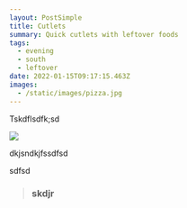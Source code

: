 ```yaml
---
layout: PostSimple
title: Cutlets
summary: Quick cutlets with leftover foods
tags:
  - evening
  - south
  - leftover
date: 2022-01-15T09:17:15.463Z
images:
  - /static/images/pizza.jpg
---
```

Tskdflsdfk;sd

![](/static/images/palak-chapathi.jpg)

dkjsndkjfssdfsd

sdfsd

> ### skdjr